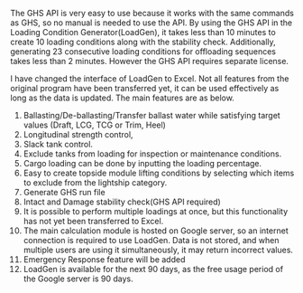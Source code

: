 The GHS API is very easy to use because it works with the same commands as GHS, so no manual is needed to use the API.
By using the GHS API in the Loading Condition Generator(LoadGen), it takes less than 10 minutes to create 10 loading conditions along with the stability check. Additionally, generating 23 consecutive loading conditions for offloading sequences takes less than 2 minutes.
However the GHS API requires separate license.

I have changed the interface of LoadGen to Excel. 
Not all features from the original program have been transferred yet, it can be used effectively as long as the data is updated. 
The main features are as below.
1. Ballasting/De-ballasting/Transfer ballast water while satisfying target values (Draft, LCG, TCG or Trim, Heel) 
2. Longitudinal strength control,
3. Slack tank control.
4. Exclude tanks from loading for inspection or maintenance conditions. 
5. Cargo loading can be done by inputting the loading percentage.
6. Easy to create topside module lifting conditions by selecting which items to exclude from the lightship category.
7. Generate GHS run file
8. Intact and Damage stability check(GHS API required)
9. It is possible to perform multiple loadings at once, but this functionality has not yet been transferred to Excel.
10. The main calculation module is hosted on Google server, so an internet connection is required to use LoadGen. Data is not stored, and when multiple users are using it simultaneously, it may return incorrect values.
11. Emergency Response feature will be added
12. LoadGen is available for the next 90 days, as the free usage period of the Google server is 90 days.
